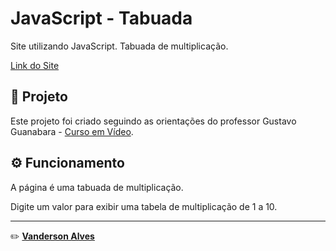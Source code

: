 # JavaScript - Tabuada

Site utilizando JavaScript. Tabuada de multiplicação.

[Link do Site](https://vanderson01.github.io/JSHoraDoDia/)

## 🚀 Projeto

Este projeto foi criado seguindo as orientações do professor Gustavo Guanabara - [Curso em Vídeo](https://youtube.com/playlist?list=PLHz_AreHm4dlsK3Nr9GVvXCbpQyHQl1o1).

## ⚙️ Funcionamento

A página é uma tabuada de multiplicação.

Digite um valor para exibir uma tabela de multiplicação de 1 a 10.

---

✏️  **[Vanderson Alves](https://github.com/Vanderson01)**
